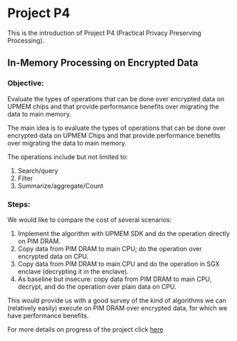 # Project P4
This is the introduction of Project P4 (Practical Privacy Preserving Processing).

## In-Memory Processing on Encrypted Data

### Objective:
Evaluate the types of operations that can be done over encrypted data on UPMEM chips and that provide performance benefits over migrating the data to main memory.

The main idea is to evaluate the types of operations that can be done over encrypted data on UPMEM Chips and that provide performance benefits over migrating the data to main memory.

The operations include but not limited to:
1. Search/query
2. Filter
3. Summarize/aggregate/Count

### Steps:
We would like to compare the cost of several scenarios:
1. Implement the algorithm with UPMEM SDK and do the operation directly on PIM DRAM.
2. Copy data from PIM DRAM to main CPU; do the operation over encrypted data on CPU.
3. Copy data from PIM DRAM to main CPU and do the operation in SGX enclave (decrypting it in the enclave).
4. As baseline but insecure: copy data from PIM DRAM to main CPU, decrypt, and do the operation over plain data on CPU.

This would provide us with a good survey of the kind of algorithms we can (relatively easily) execute on PIM DRAM over encrypted data, for which we have performance benefits.

For more details on progress of the project click [here](UPMEM) 
